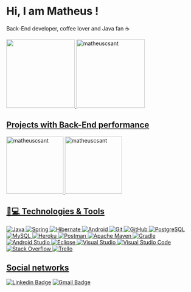 # Hi, I am Matheus ! 

<p align = "justify">Back-End developer, coffee lover and Java fan ☕</p>

<div>
<a href="https://github.com/matheuscsant">
<img loading="lazy" height="180em" src="https://github-readme-stats.vercel.app/api/top-langs/?username=matheuscsant&layout=compact&langs_count=7&theme=github_dark"/>
<img loading="lazy" height="180em" src="https://github-readme-stats.vercel.app/api?username=matheuscsant&show_icons=true&theme=github_dark" alt="matheuscsant" />
</div>

## Projects with Back-End performance 

<a href="https://github.com/matheuscsant/Projeto-Spring-Boot">
<img loading="lazy" height="150em" src="https://github-readme-stats.vercel.app/api/pin/?username=matheuscsant&repo=spring-boot-project&show_owner=true&theme=github_dark" alt="matheuscsant" /> 
<a href="https://github.com/lzzgabriel/stu">
<img loading="lazy" height="150em" src="https://github-readme-stats.vercel.app/api/pin/?username=lzzgabriel&repo=stu&show_owner=true&theme=github_dark" alt="matheuscsant" />

## 🚀💻 Technologies & Tools

![Java](https://img.shields.io/badge/Java-ED8B00?style=flat-square&logo=openjdk&logoColor=white)
![Spring](https://img.shields.io/badge/-Spring_Boot-6DB33F?style=flat-square&logo=spring&logoColor=white)
![Hibernate](https://img.shields.io/badge/Hibernate-59666C?style=flat-square&logo=Hibernate&logoColor=white)
![Android](https://img.shields.io/badge/Android-3DDC84?style=flat-square&logo=android&logoColor=white)
![Git](https://img.shields.io/badge/GIT-E44C30?style=flat-square&logo=git&logoColor=white)
![GitHub](https://img.shields.io/badge/-GitHub-181717?style=flat-square&logo=github)
![PostgreSQL](https://img.shields.io/badge/PostgreSQL-316192?style=flat-square&logo=postgresql&logoColor=white)
![MySQL](https://img.shields.io/badge/-MySQL-005C84?style=flat-square&logo=mysql&logoColor=white)
![Heroku](https://img.shields.io/badge/-Heroku-430098?style=flat-square&logo=heroku)
![Postman](https://img.shields.io/badge/Postman-FF6C37?style=flat-square&logo=postman&logoColor=white)
![Apache Maven](https://img.shields.io/badge/Apache%20Maven-C71A36?style=flat-square&logo=Apache%20Maven&logoColor=white)
![Gradle](https://img.shields.io/badge/Gradle-02303A.svg?style=flat-square&logo=Gradle&logoColor=white)
![Android Studio](https://img.shields.io/badge/Android_Studio-3DDC84?style=flat-square&logo=android-studio&logoColor=white)
![Eclipse](https://img.shields.io/badge/Eclipse-2C2255?style=flat-square&logo=eclipse&logoColor=white)
![Visual Studio](https://img.shields.io/badge/Visual_Studio-5C2D91?style=flat-square&logo=visual%20studio&logoColor=white)
![Visual Studio Code](https://img.shields.io/badge/Visual_Studio_Code-0078D4?style=flat-square&logo=visual%20studio%20code&logoColor=white)
![Stack Overflow](https://img.shields.io/badge/-Stackoverflow-FE7A16?style=flat-square&logo=stack-overflow&logoColor=white)
![Trello](https://img.shields.io/badge/Trello-0052CC?style=flat-square&logo=trello&logoColor=white)

## Social networks
[![Linkedin Badge](https://img.shields.io/badge/-Matheus_Campanhola-blue?style=flat-square&logo=Linkedin&logoColor=white&link=https://www.linkedin.com/in/matheuscampanhola/)](https://www.linkedin.com/in/matheuscampanhola/)
[![Gmail Badge](https://img.shields.io/badge/-matheus.csant1@gmail.com-c14438?style=flat-square&logo=Gmail&logoColor=white&link=mailto:matheus.csant1@gmail.com)](mailto:matheus.csant1@gmail.com)
